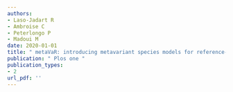 ```yaml
---
authors: 
- Laso-Jadart R 
- Ambroise C 
- Peterlongo P 
- Madoui M 
date: 2020-01-01
title: " metaVaR: introducing metavariant species models for reference-free metagenomic-based population genomics "
publication: " Plos one "
publication_types:
- 2
url_pdf: ''
---
```


